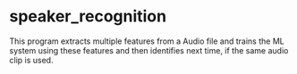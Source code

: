 # speaker_recognition
This program extracts multiple features from a Audio file and trains the ML system using these features and then  identifies next time, if the same audio clip is used.

